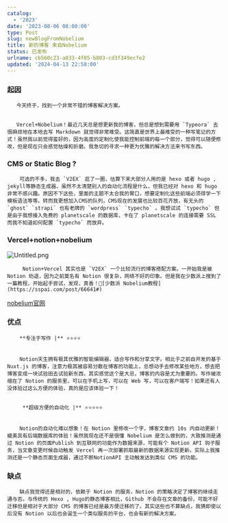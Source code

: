 ```yaml
---
catalog:
  - '2023'
date: '2023-08-06 08:00:00'
type: Post
slug: newBlogFromNobelium
title: 新的博客 来自Nobelium
status: 已发布
urlname: cb560c23-a833-4f05-b803-cd3f349ecfe2
updated: '2024-04-13 22:58:00'
---
```


### 起因


       今天终于，找到一个非常不错的博客解决方案。


       Vercel+Nobelium！最近几天总是想更新我的博客，但总是想到需要用 `Typeora` 去很麻烦地在本地去写 Markdown 就觉得非常难受。这简直是世界上最难受的一种写笔记的方式！虽然我以前觉得蛮好的，因为高度的定制化使我能控制前端的每一个部分，觉得可以随便修改，但是现在只会感觉枯燥和折磨。我急切的寻求一种更为优雅的解决方法来书写东西。


### CMS or Static Blog ?


        可选的不多，我去 `V2EX` 逛了一圈，估算下来大部分人用的是 hexo 或者 hugo , jekyll等静态生成器，虽然不太清楚别人的自动化流程是什么，但我已经对 hexo 和 hugo 非常不感兴趣。原因不下这些，里面的主题不太合我的胃口，想要定制化这些前端必须得学一下模板语法等等。转而我更想加入CMS的队列，CMS现在的发展也比较百花齐放，有无头的 `ghost` `strapi` 也有老牌的 `wordpress` `typecho` 。我想试试 `typecho` 但是由于我想接入免费的 planetscale 的数据库，卡在了 planetscale 的连接需要 SSL 而我不知道如何配置 `typecho` 而放弃。


### Vercel+notion+nobelium


![Untitled.png](https://prod-files-secure.s3.us-west-2.amazonaws.com/ed141b76-e4f4-4030-b3c9-9f8f9925cc4f/0ecc86b3-acdd-477f-ab59-852a7f533d4c/Untitled.png?X-Amz-Algorithm=AWS4-HMAC-SHA256&X-Amz-Content-Sha256=UNSIGNED-PAYLOAD&X-Amz-Credential=ASIAZI2LB466SFCDXRCS%2F20250315%2Fus-west-2%2Fs3%2Faws4_request&X-Amz-Date=20250315T112431Z&X-Amz-Expires=3600&X-Amz-Security-Token=IQoJb3JpZ2luX2VjELv%2F%2F%2F%2F%2F%2F%2F%2F%2F%2FwEaCXVzLXdlc3QtMiJHMEUCIFNF%2Fl%2B43vtba88cKHCpw9CI36Baok%2FMorevmgsoUzMbAiEA55bmNFlS%2FyuB3auo1uIuGGF43E%2BbctTy2siaJqb0v10q%2FwMIFBAAGgw2Mzc0MjMxODM4MDUiDBcUjWpfA8nMPxo3DSrcA9ljXwleHCr4Hqee9m3Y1QG9sNptId2HkCw1uRD79nqqEkyhC4%2FdLDrQzUrYGmLwv6v6p9Iime5MN9InxByjhwiFBoQWwAbEDs3sfNYK9NbQktxiwV%2B31fWdUPnu0VSmkgTADzJEit1yZLcdHgmtnOJU5swmJsmFB6DdKT%2FowTtnp%2FMwzPZ2ssKkD472Mf4OeaDpwbQIt206P3%2BrXBE%2FMgAio1a%2FseqMD4P3zlm9N1S2ANDLxNh7H5QecqbwE3IOR5L1S2Ug0r9%2BAMgQiv4yBqEuHZCiOj%2Fda43wnuGto0atDTLNhiW4NI1TEpgzQd0n%2F1F8VB2kaJisLFB1T2Wib1NOA6lJpj8IRqrc%2BxnJyyAZvQVFiKJY5V7PrgHOqmm%2FowKe4MNLVzTHgvhlHdmjhIHTcw2kz6XORlkT9L9h5k3HoCrxLDU0hKWnBFT61ZTNmiJigsx7wbpNzXC00yg%2B%2F9tzgASHCGxghyrpt%2FpjzZ5mgHQV%2F2DuT%2F54sGe%2B2viqY0y4%2FyFCuZ3TwngJNp%2Bqaoi%2FxsxpjiEO%2F8DDKz9w%2FsMpCMvrfdC4AfJObH4feI3IJC%2FtqLE5n2ZX04YXHWZjd%2Fl25Fwak%2FL7aBDwioVhIy%2BApN8%2FNoJhGp6%2F%2FDSCMK2y1b4GOqUBg6Px9tNXTNMfylfbxtLPrY8Ft%2BGIQ0aWse%2BtWiXgtby4JfJe4S23T%2F9QESRH7%2FnenmmNAF8xtXqJEp%2B8NY0xLXP9iv3swEUZzRNamekCe9kRwglaca8e4jHMrMDYI3iAbSQupz0OjjClhjg7F0CkGeYtygbmMUX%2BmcAH4YNDIb7DD3NDpwprdzhKwkg5m9LZe%2B0GeY173Zqthir%2BqOe3VnM6%2BN8%2B&X-Amz-Signature=74953d0603dd21c4175a633c381acc7bf2ff3d7f0b29bb0a68b9d81e18f12ace&X-Amz-SignedHeaders=host&x-id=GetObject)


         Notion+Vercel 其实也是 `V2EX` 一个比较流行的博客搭配方案。一开始我是被 Notion 劝退，因为之前莫名有 Notion 很复杂，网络不好的印象。但是我在少数派上搜到了一篇教程，开始起手尝试，发现，真香！🔗[少数派 Nobelium教程](https://sspai.com/post/66641#) 


[nobelium官网](https://nobelium.js.org/)


### 优点


        **专注于写作 |** ⭐⭐⭐⭐


        Notion天生拥有极其优雅的智能编辑器，适合写作和分享文字。相比于之前自开发的基于Nuxt.js 的博客，注意力极其被容易分散在博客的功能上，总想动手去修改某些地方，想去把博客变成一块试验田去试验新东西，其实感觉这个是大忌，博客的内容是尤为重要的。写作被浓缩在了 Notion 的服务里，可以在手机上写，可以在 Web 写，可以在客户端写！如果还有人没体验过这么方便的体验，真的是应该体验一下！


         **超级方便的自动化 |** ⭐⭐⭐⭐⭐


        Notion的自动化难以想象！在 Notion 里修改一个字，博客文章约 10s 内自动更新！媲美具有后端数据库的体验！虽然我现在还不是很懂 Nobelium 是怎么做到的，大致推测是通过 Notion 的页面Publish 到互联网的功能作为数据来源，可能有个 Notion API 钩子服务，当文章变更时候自动触发 Vercel 再一次部署抓取最新的数据来源实现更新。实际上我推测还是一个静态页面生成器，通过不断NotionAPI 主动触发达到类似 CMS 的功能。


### 缺点


        缺点我觉得还是相对的，依赖于 Notion 的服务，Notion 的策略决定了博客的继续走通与否。与传统的 Hexo , Hugo的静态博客相比，Github 不会存在文章的备份，可能不好迁移但是相对于大部分 CMS 的博客已经是最方便迁移的了。其实这些也不算缺点，我猜即使以后没有 Notion 以后也会诞生一个类似服务的平台，也会有新的解决方案。

